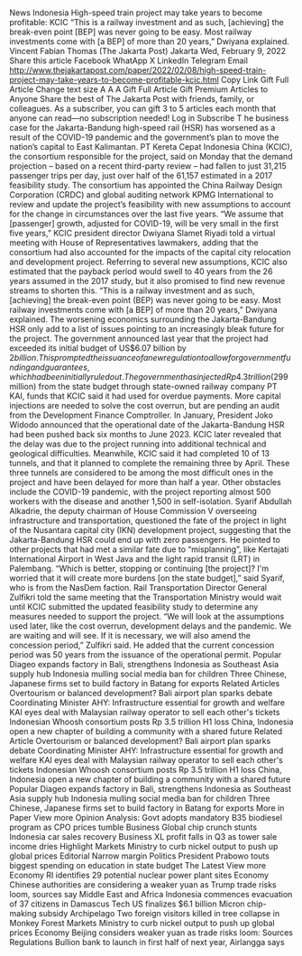 # 

News
Indonesia
High-speed train project may take years to become profitable: KCIC
“This is a railway investment and as such, [achieving] the break-even point [BEP]&nbsp;was never going to be easy. Most railway investments come with [a BEP] of more than 20 years,” Dwiyana explained.
Vincent Fabian Thomas
(The Jakarta Post)
Jakarta
Wed, February 9, 2022
Share this article
Facebook
WhatApp
X
LinkedIn
Telegram
Email
http://www.thejakartapost.com/paper/2022/02/08/high-speed-train-project-may-take-years-to-become-profitable-kcic.html
Copy Link
Gift Full Article
Change text size
A
A
A
Gift Full Article
Gift Premium Articles
to Anyone
Share the best of The Jakarta Post with friends, family, or colleagues. As a subscriber, you can gift 3 to 5 articles each month that anyone can read—no subscription needed!
Log in
Subscribe
T
he business case for the Jakarta-Bandung high-speed rail (HSR) has worsened as a result of the COVID-19 pandemic and the government’s plan to move the nation’s capital to East Kalimantan.
PT Kereta Cepat Indonesia China (KCIC), the consortium responsible for the project, said on Monday that the demand projection – based on a recent third-party review – had fallen to just 31,215 passenger trips per day, just over half of the 61,157 estimated in a 2017 feasibility study.
The consortium has appointed the China Railway Design Corporation (CRDC) and global auditing network KPMG International to review and update the project’s feasibility with new assumptions to account for the change in circumstances over the last five years.
“We assume that [passenger] growth, adjusted for COVID-19, will be very small in the first five years,” KCIC president director Dwiyana Slamet Riyadi told a virtual meeting with House of Representatives lawmakers, adding that the consortium had also accounted for the impacts of the capital city relocation and development project.
Referring to several new assumptions, KCIC also estimated that the payback period would swell to 40 years from the 26 years assumed in the 2017 study, but it also promised to find new revenue streams to shorten this.
“This is a railway investment and as such, [achieving] the break-even point (BEP) was never going to be easy. Most railway investments come with [a BEP] of more than 20 years,” Dwiyana explained.
The worsening economics surrounding the Jakarta-Bandung HSR only add to a list of issues pointing to an increasingly bleak future for the project.
The government announced last year that the project had exceeded its initial budget of US$6.07 billion by $2 billion. This prompted the issuance of a new regulation to allow for government funding and guarantees, which had been initially ruled out.
The government has injected Rp 4.3 trillion ($299 million) from the state budget through state-owned railway company PT KAI, funds that KCIC said it had used for overdue payments. More capital injections are needed to solve the cost overrun, but are pending an audit from the Development Finance Comptroller.
In January, President Joko Widodo announced that the operational date of the Jakarta-Bandung HSR had been pushed back six months to June 2023. KCIC later revealed that the delay was due to the project running into additional technical and geological difficulties.
Meanwhile, KCIC said it had completed 10 of 13 tunnels, and that it planned to complete the remaining three by April.
These three tunnels are considered to be among the most difficult ones in the project and have been delayed for more than half a year.
Other obstacles include the COVID-19 pandemic, with the project reporting almost 500 workers with the disease and another 1,500 in self-isolation.
Syarif Abdullah Alkadrie, the deputy chairman of House Commission V overseeing infrastructure and transportation, questioned the fate of the project in light of the Nusantara capital city (IKN) development project, suggesting that the Jakarta-Bandung HSR could end up with zero passengers.
He pointed to other projects that had met a similar fate due to “misplanning”, like Kertajati International Airport in West Java and the light rapid transit (LRT) in Palembang.
“Which is better, stopping or continuing [the project]? I'm worried that it will create more burdens [on the state budget],” said Syarif, who is from the NasDem faction.
Rail Transportation Director General Zulfikri told the same meeting that the Transportation Ministry would wait until KCIC submitted the updated feasibility study to determine any measures needed to support the project.
“We will look at the assumptions used later, like the cost overrun, development delays and the pandemic. We are waiting and will see. If it is necessary, we will also amend the concession period,” Zulfikri said.
He added that the current concession period was 50 years from the issuance of the operational permit.
Popular
Diageo expands factory in Bali, strengthens Indonesia as Southeast Asia supply hub
Indonesia mulling social media ban for children
Three Chinese, Japanese firms set to build factory in Batang for exports
Related Articles
Overtourism or balanced development? Bali airport plan sparks debate
Coordinating Minister AHY: Infrastructure essential for growth and welfare
KAI eyes deal with Malaysian railway operator to sell each other's tickets
Indonesian Whoosh consortium posts Rp 3.5 trillion H1 loss
China, Indonesia open a new chapter of building a community with a shared future
Related Article
Overtourism or balanced development? Bali airport plan sparks debate
Coordinating Minister AHY: Infrastructure essential for growth and welfare
KAI eyes deal with Malaysian railway operator to sell each other's tickets
Indonesian Whoosh consortium posts Rp 3.5 trillion H1 loss
China, Indonesia open a new chapter of building a community with a shared future
Popular
Diageo expands factory in Bali, strengthens Indonesia as Southeast Asia supply hub
Indonesia mulling social media ban for children
Three Chinese, Japanese firms set to build factory in Batang for exports
More in Paper
View more
Opinion
Analysis: Govt adopts mandatory B35 biodiesel program as CPO prices tumble
Business
Global chip crunch stunts Indonesia car sales recovery
Business
XL profit falls in Q3 as tower sale income dries
Highlight
Markets
Ministry to curb nickel output to push up global prices
Editorial
Narrow margin
Politics
President Prabowo touts biggest spending on education in state budget
The Latest
View more
Economy
RI identifies 29 potential nuclear power plant sites
Economy
Chinese authorities are considering a weaker yuan as Trump trade risks loom, sources say
Middle East and Africa
Indonesia commences evacuation of 37 citizens in Damascus
Tech
US finalizes $6.1 billion Micron chip-making subsidy
Archipelago
Two foreign visitors killed in tree collapse in Monkey Forest
Markets
Ministry to curb nickel output to push up global prices
Economy
Beijing considers weaker yuan as trade risks loom: Sources
Regulations
Bullion bank to launch in first half of next year, Airlangga says